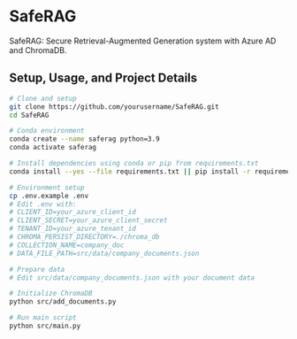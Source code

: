 # SafeRAG

SafeRAG: Secure Retrieval-Augmented Generation system with Azure AD and ChromaDB.

## Setup, Usage, and Project Details

```bash
# Clone and setup
git clone https://github.com/yourusername/SafeRAG.git
cd SafeRAG

# Conda environment
conda create --name saferag python=3.9
conda activate saferag

# Install dependencies using conda or pip from requirements.txt
conda install --yes --file requirements.txt || pip install -r requirements.txt

# Environment setup
cp .env.example .env
# Edit .env with:
# CLIENT_ID=your_azure_client_id
# CLIENT_SECRET=your_azure_client_secret
# TENANT_ID=your_azure_tenant_id
# CHROMA_PERSIST_DIRECTORY=./chroma_db
# COLLECTION_NAME=company_doc
# DATA_FILE_PATH=src/data/company_documents.json

# Prepare data
# Edit src/data/company_documents.json with your document data

# Initialize ChromaDB
python src/add_documents.py

# Run main script
python src/main.py